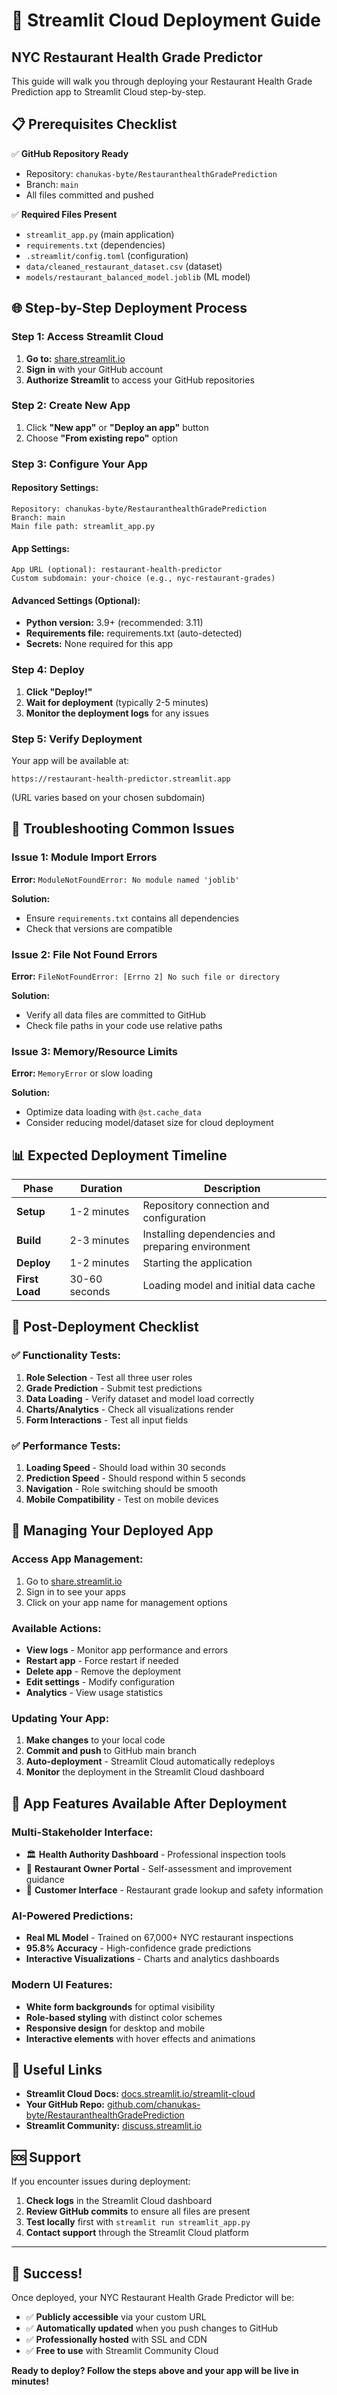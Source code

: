 # 🚀 Streamlit Cloud Deployment Guide
## NYC Restaurant Health Grade Predictor

This guide will walk you through deploying your Restaurant Health Grade Prediction app to Streamlit Cloud step-by-step.

## 📋 Prerequisites Checklist

✅ **GitHub Repository Ready**
- Repository: `chanukas-byte/RestauranthealthGradePrediction`
- Branch: `main`
- All files committed and pushed

✅ **Required Files Present**
- `streamlit_app.py` (main application)
- `requirements.txt` (dependencies)
- `.streamlit/config.toml` (configuration)
- `data/cleaned_restaurant_dataset.csv` (dataset)
- `models/restaurant_balanced_model.joblib` (ML model)

## 🌐 Step-by-Step Deployment Process

### Step 1: Access Streamlit Cloud
1. **Go to:** [share.streamlit.io](https://share.streamlit.io)
2. **Sign in** with your GitHub account
3. **Authorize Streamlit** to access your GitHub repositories

### Step 2: Create New App
1. Click **"New app"** or **"Deploy an app"** button
2. Choose **"From existing repo"** option

### Step 3: Configure Your App

#### **Repository Settings:**
```
Repository: chanukas-byte/RestauranthealthGradePrediction
Branch: main
Main file path: streamlit_app.py
```

#### **App Settings:**
```
App URL (optional): restaurant-health-predictor
Custom subdomain: your-choice (e.g., nyc-restaurant-grades)
```

#### **Advanced Settings (Optional):**
- **Python version:** 3.9+ (recommended: 3.11)
- **Requirements file:** requirements.txt (auto-detected)
- **Secrets:** None required for this app

### Step 4: Deploy
1. **Click "Deploy!"** 
2. **Wait for deployment** (typically 2-5 minutes)
3. **Monitor the deployment logs** for any issues

### Step 5: Verify Deployment
Your app will be available at:
```
https://restaurant-health-predictor.streamlit.app
```
(URL varies based on your chosen subdomain)

## 🔧 Troubleshooting Common Issues

### Issue 1: Module Import Errors
**Error:** `ModuleNotFoundError: No module named 'joblib'`

**Solution:** 
- Ensure `requirements.txt` contains all dependencies
- Check that versions are compatible

### Issue 2: File Not Found Errors
**Error:** `FileNotFoundError: [Errno 2] No such file or directory`

**Solution:**
- Verify all data files are committed to GitHub
- Check file paths in your code use relative paths

### Issue 3: Memory/Resource Limits
**Error:** `MemoryError` or slow loading

**Solution:**
- Optimize data loading with `@st.cache_data`
- Consider reducing model/dataset size for cloud deployment

## 📊 Expected Deployment Timeline

| Phase | Duration | Description |
|-------|----------|-------------|
| **Setup** | 1-2 minutes | Repository connection and configuration |
| **Build** | 2-3 minutes | Installing dependencies and preparing environment |
| **Deploy** | 1-2 minutes | Starting the application |
| **First Load** | 30-60 seconds | Loading model and initial data cache |

## 🎯 Post-Deployment Checklist

### ✅ **Functionality Tests:**
1. **Role Selection** - Test all three user roles
2. **Grade Prediction** - Submit test predictions
3. **Data Loading** - Verify dataset and model load correctly
4. **Charts/Analytics** - Check all visualizations render
5. **Form Interactions** - Test all input fields

### ✅ **Performance Tests:**
1. **Loading Speed** - Should load within 30 seconds
2. **Prediction Speed** - Should respond within 5 seconds
3. **Navigation** - Role switching should be smooth
4. **Mobile Compatibility** - Test on mobile devices

## 🔄 Managing Your Deployed App

### **Access App Management:**
1. Go to [share.streamlit.io](https://share.streamlit.io)
2. Sign in to see your apps
3. Click on your app name for management options

### **Available Actions:**
- **View logs** - Monitor app performance and errors
- **Restart app** - Force restart if needed
- **Delete app** - Remove the deployment
- **Edit settings** - Modify configuration
- **Analytics** - View usage statistics

### **Updating Your App:**
1. **Make changes** to your local code
2. **Commit and push** to GitHub main branch
3. **Auto-deployment** - Streamlit Cloud automatically redeploys
4. **Monitor** the deployment in the Streamlit Cloud dashboard

## 🌟 App Features Available After Deployment

### **Multi-Stakeholder Interface:**
- 🏛️ **Health Authority Dashboard** - Professional inspection tools
- 🏪 **Restaurant Owner Portal** - Self-assessment and improvement guidance
- 👥 **Customer Interface** - Restaurant grade lookup and safety information

### **AI-Powered Predictions:**
- **Real ML Model** - Trained on 67,000+ NYC restaurant inspections
- **95.8% Accuracy** - High-confidence grade predictions
- **Interactive Visualizations** - Charts and analytics dashboards

### **Modern UI Features:**
- **White form backgrounds** for optimal visibility
- **Role-based styling** with distinct color schemes
- **Responsive design** for desktop and mobile
- **Interactive elements** with hover effects and animations

## 🔗 Useful Links

- **Streamlit Cloud Docs:** [docs.streamlit.io/streamlit-cloud](https://docs.streamlit.io/streamlit-cloud)
- **Your GitHub Repo:** [github.com/chanukas-byte/RestauranthealthGradePrediction](https://github.com/chanukas-byte/RestauranthealthGradePrediction)
- **Streamlit Community:** [discuss.streamlit.io](https://discuss.streamlit.io)

## 🆘 Support

If you encounter issues during deployment:

1. **Check logs** in the Streamlit Cloud dashboard
2. **Review GitHub commits** to ensure all files are present
3. **Test locally** first with `streamlit run streamlit_app.py`
4. **Contact support** through the Streamlit Cloud platform

---

## 🎉 Success!

Once deployed, your NYC Restaurant Health Grade Predictor will be:
- ✅ **Publicly accessible** via your custom URL
- ✅ **Automatically updated** when you push changes to GitHub
- ✅ **Professionally hosted** with SSL and CDN
- ✅ **Free to use** with Streamlit Community Cloud

**Ready to deploy? Follow the steps above and your app will be live in minutes!**

